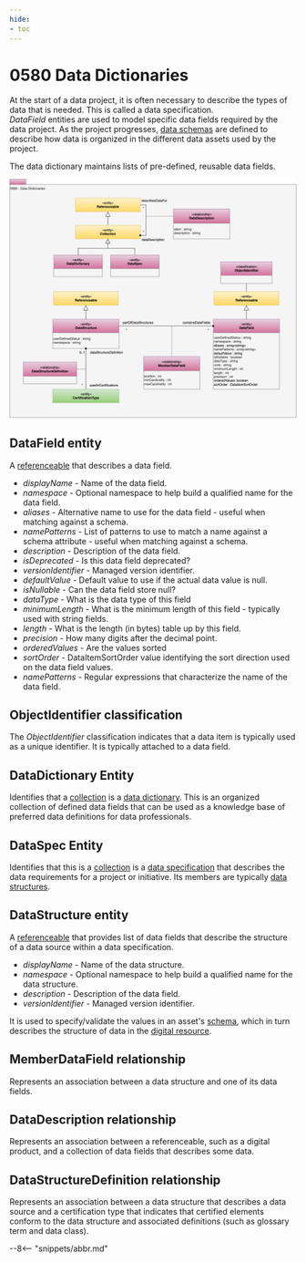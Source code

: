 ```yaml
---
hide:
- toc
---
```


<!-- SPDX-License-Identifier: CC-BY-4.0 -->
<!-- Copyright Contributors to the ODPi Egeria project. -->

# 0580 Data Dictionaries

At the start of a data project, it is often necessary to describe the types of data that is needed.  This is called a data specification.  
*DataField* entities are used to model specific data fields required by the data project.  As the project progresses, [data schemas](/tpyes/5/0505-Schema-Attributes) are defined to describe how data is organized in the different data assets used by the project.

The data dictionary maintains lists of pre-defined, reusable data fields.

![UML](0580-Data-Dictionaries.svg)

## DataField entity

A [referenceable](/type/0/0010-Base-Model) that describes a data field.

* *displayName* - Name of the data field.
* *namespace* - Optional namespace to help build a qualified name for the data field.
* *aliases* - Alternative name to use for the data field - useful when matching against a schema.
* *namePatterns* - List of patterns to use to match a name against a schema attribute - useful when matching against a schema.
* *description* - Description of the data field.
* *isDeprecated* - Is this data field deprecated?
* *versionIdentifier* - Managed version identifier.
* *defaultValue* - Default value to use if the actual data value is null.
* *isNullable* - Can the data field store null?
* *dataType* - What is the data type of this field
* *minimumLength* - What is the minimum length of this field - typically used with string fields.
* *length* -  What is the length (in bytes) table up by this field.
* *precision* - How many digits after the decimal point.
* *orderedValues* - Are the values sorted
* *sortOrder* - DataItemSortOrder value identifying the sort direction used on the data field values.
* *namePatterns* - Regular expressions that characterize the name of the data field.

## ObjectIdentifier classification

The *ObjectIdentifier* classification indicates that a data item is typically used as a unique identifier.  It is typically attached to a data field.

## DataDictionary Entity

Identifies that a [collection](/type/0/0021-Collections) is a [data dictionary](/concepts/data-dictionary).  This is an organized collection of defined data fields that can be used as a knowledge base of preferred data definitions for data professionals.

## DataSpec Entity

Identifies that this is a [collection](/type/0/0021-Collections) is a [data specification](/concepts/data-specification) that describes the data requirements for a project or initiative.  Its members are typically [data structures](/concepts/data-structure).

## DataStructure entity

A [referenceable](/type/0/0010-Base-Model) that provides list of data fields that describe the structure of a data source within a data specification.

* *displayName* - Name of the data structure.
* *namespace* - Optional namespace to help build a qualified name for the data structure.
* *description* - Description of the data field.
* *versionIdentifier* - Managed version identifier.

It is used to specify/validate the values in an asset's [schema](/concepts/schema), which in turn describes the structure of data in the [digital resource](/concepts/digital-resource).


## MemberDataField relationship

Represents an association between a data structure and one of its data fields.

## DataDescription relationship

Represents an association between a referenceable, such as a digital product, and a collection of data fields that describes some data.

## DataStructureDefinition relationship

Represents an association between a data structure that describes a data source and a certification type that indicates that certified elements conform to the data structure and associated definitions (such as glossary term and data class).

--8<-- "snippets/abbr.md"